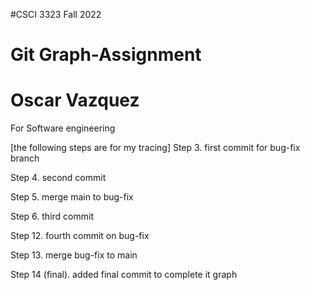 #CSCI 3323 Fall 2022

# Git Graph-Assignment

# Oscar Vazquez

For Software engineering

[the following steps are for my tracing]
Step 3. first commit for bug-fix branch

Step 4. second commit

Step 5. merge main to bug-fix

Step 6. third commit

Step 12. fourth commit on bug-fix

Step 13. merge bug-fix to main

Step 14 (final). added final commit to complete it graph